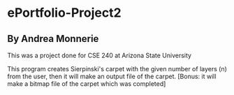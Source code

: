 # ePortfolio-Project2
## By Andrea Monnerie

This was a project done for CSE 240 at Arizona State University

This program creates Sierpinski's carpet with the given number of layers (n) from the user, then it will make an output file of the carpet. [Bonus: it will make a bitmap file of the carpet which was completed]
